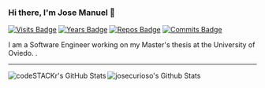 ### Hi there, I'm Jose Manuel 👋
[![Visits Badge](https://badges.pufler.dev/visits/josecurioso/josecurioso)](https://badges.pufler.dev)
[![Years Badge](https://badges.pufler.dev/years/josecurioso)](https://badges.pufler.dev)
[![Repos Badge](https://badges.pufler.dev/repos/josecurioso)](https://badges.pufler.dev)
[![Commits Badge](https://badges.pufler.dev/commits/monthly/josecurioso)](https://badges.pufler.dev)

I am a Software Engineer working on my Master's thesis at the University of Oviedo. . 


---
<img align="left" alt="codeSTACKr's GitHub Stats" src="https://github-readme-stats.vercel.app/api?username=josecurioso&show_icons=true&hide_border=false&title_color=ff652f&icon_color=FFE400&bg_color=09131B&text_color=ffffff&border_color=0c1a25" />

<img align="center" alt="josecurioso's Github Stats" src="https://github-readme-stats.vercel.app/api/top-langs/?username=josecurioso&layout=compact" />


<!--

  - :mortar_board: I'm currently studying software engineering at the university of oviedo
  - 🌱 I’m currently learning more about software architecture and functional programming.
  - :guitar:I love to play the guitar
  - 🤔 I’m looking for help with any kind of interesting open source project
---

### My favourite tools:
<img align="left" src="https://img.shields.io/badge/java-%23ED8B00.svg?&style=for-the-badge&logo=java&logoColor=white"/>
<img align="left" src="https://img.shields.io/badge/python%20-%2314354C.svg?&style=for-the-badge&logo=python&logoColor=white"/>
<img align="left" src="https://img.shields.io/badge/c%20-%2300599C.svg?&style=for-the-badge&logo=c&logoColor=white"/>
<img align="left" src="https://img.shields.io/badge/c%23%20-%23239120.svg?&style=for-the-badge&logo=c-sharp&logoColor=white"/>
<img align="left" src="https://img.shields.io/badge/scala-%23DC322F.svg?&style=for-the-badge&logo=scala&logoColor=white"/>
<img align="left" src="https://img.shields.io/badge/javascript%20-%23323330.svg?&style=for-the-badge&logo=javascript&logoColor=%23F7DF1E"/>
<img align="left" src="https://img.shields.io/badge/shell_script%20-%23121011.svg?&style=for-the-badge&logo=gnu-bash&logoColor=white"/>

<br />
<br />




<br />
<br />

---
You can reach me on:  <a href="https://www.linkedin.com/in/carlos-manrique-enguita/">
<img src="https://img.shields.io/badge/linkedin%20-%230077B5.svg?&style=for-the-badge&logo=linkedin&logoColor=white"/></a>




**josecurioso/josecurioso** is a ✨ _special_ ✨ repository because its `README.md` (this file) appears on your GitHub profile.

Here are some ideas to get you started:

- 🔭 I’m currently working on ...
- 🌱 I’m currently learning ...
- 👯 I’m looking to collaborate on ...
- 🤔 I’m looking for help with ...
- 💬 Ask me about ...
- 📫 How to reach me: ...
- 😄 Pronouns: ...
- ⚡ Fun fact: ...
-->
